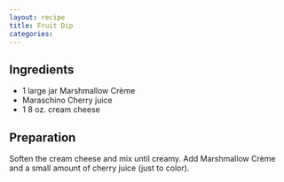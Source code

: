 ```yaml
---
layout: recipe
title: Fruit Dip
categories:
---
```


## Ingredients

- 1 large jar Marshmallow Crème
- Maraschino Cherry juice
- 1 8 oz. cream cheese

## Preparation

Soften the cream cheese and mix until creamy.  Add Marshmallow Crème and a small amount of cherry juice (just to color).